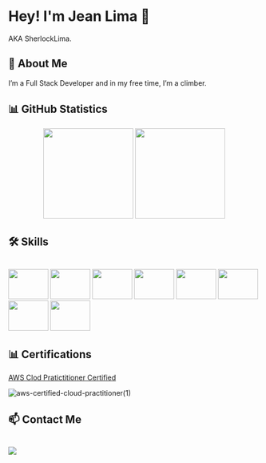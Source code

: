 # Hey! I'm Jean Lima 👋
 AKA SherlockLima.

## 🚀 About Me
I’m a Full Stack Developer and in my free time, I’m a climber.

## <div align="start">  📊 GitHub Statistics</div>

<div align="center">
  <img height="180em" src="https://github-readme-stats.vercel.app/api?username=SherlockLima&show_icons=true&theme=tokyonight&include_all_commits=true&count_private=true"/>
  <img height="180em" src="https://github-readme-stats.vercel.app/api/top-langs/?username=SherlockLima&layout=compact&langs_count=7&theme=tokyonight"/>
</div>

## <div align="start"> 🛠️ Skills</div>
<div style="display: inline-block" align="start"><br>
 <img height="60" width="80" src="https://cdn.jsdelivr.net/gh/devicons/devicon/icons/react/react-original-wordmark.svg" />
 <img height="60" width="80" src="https://cdn.jsdelivr.net/gh/devicons/devicon/icons/nodejs/nodejs-original-wordmark.svg" />
 <img height="60" width="80" src="https://cdn.jsdelivr.net/gh/devicons/devicon/icons/typescript/typescript-original.svg" />
 <img height="60" width="80" src="https://cdn.jsdelivr.net/gh/devicons/devicon/icons/amazonwebservices/amazonwebservices-original-wordmark.svg" />
 <img height="60" width="80" src="https://cdn.jsdelivr.net/gh/devicons/devicon/icons/docker/docker-plain-wordmark.svg" />
 <img height="60" width="80" src="https://cdn.jsdelivr.net/gh/devicons/devicon/icons/git/git-original-wordmark.svg" />
 <img height="60" width="80" src="https://cdn.jsdelivr.net/gh/devicons/devicon/icons/jest/jest-plain.svg" />
 <img height="60" width="80" src="https://cdn.jsdelivr.net/gh/devicons/devicon/icons/mysql/mysql-plain-wordmark.svg" />
</div>

## <div align="start">📊 Certifications</div>
[AWS Clod Pratictitioner Certified](https://www.credly.com/badges/15674070-03ec-44c5-b087-206f2c168899/public_url)

![aws-certified-cloud-practitioner(1)](https://github.com/SherlockLima/SherlockLima/assets/121984647/2fd0e4d4-16f0-4599-92b9-059d1dc9a99c)

## <div align="start">📫 Contact Me</div>
<div style="display: inline-block" align="start"><br>
  <a href="https://www.linkedin.com/in/cb-jean-lima/" target="_blank"><img src="https://img.shields.io/badge/-LinkedIn-%230077B5?style=for-the-badge&logo=linkedin&logoColor=white" target="_blank"></a>
</div>


